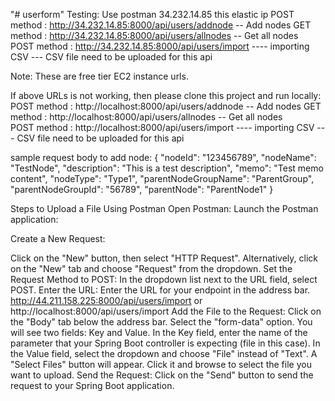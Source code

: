 "# userform" 
Testing: Use postman 
34.232.14.85 this elastic ip 
POST method : http://34.232.14.85:8000/api/users/addnode -- Add nodes 
GET method : http://34.232.14.85:8000/api/users/allnodes -- Get all nodes  
POST method : http://34.232.14.85:8000/api/users/import ---- importing CSV --- CSV file need to be 
uploaded for this api 

Note: These are free tier EC2 instance urls. 

If above URLs is not working, then please clone this project and run locally:  
POST method : http://localhost:8000/api/users/addnode -- Add nodes 
GET method : http://localhost:8000/api/users/allnodes -- Get all nodes  
POST method : http://localhost:8000/api/users/import ---- importing CSV --- CSV file need to be 
uploaded for this api 

sample request body to add node: 
{ "nodeId": "123456789", "nodeName": "TestNode", "description": "This is a test description", "memo": 
"Test memo content", "nodeType": "Type1", "parentNodeGroupName": "ParentGroup", 
"parentNodeGroupId": "56789", "parentNode": "ParentNode1" } 

Steps to Upload a File Using Postman Open Postman: Launch the Postman application: 

Create a New Request: 

Click on the "New" button, then select "HTTP Request". Alternatively, click on the "New" tab and choose 
"Request" from the dropdown. Set the Request Method to POST: 
In the dropdown list next to the URL field, select POST. Enter the URL: 
Enter the URL for your endpoint in the address bar. http://44.211.158.225:8000/api/users/import  or 
http://localhost:8000/api/users/import  Add the File to the Request: 
Click on the "Body" tab below the address bar. Select the "form-data" option. You will see two fields: Key 
and Value. In the Key field, enter the name of the parameter that your Spring Boot controller is expecting 
(file in this case). In the Value field, select the dropdown and choose "File" instead of "Text". A "Select 
Files" button will appear. Click it and browse to select the file you want to upload. Send the Request: 
Click on the "Send" button to send the request to your Spring Boot application.
